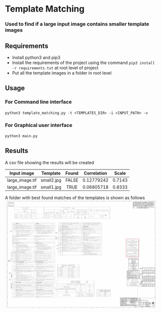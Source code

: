 # Template Matching
### Used to find if a large input image contains smaller template images

## Requirements
* Install python3 and pip3
* Install the requirements of the project using the command `pip3 install -r requirements.txt` at root level of project
* Put all the template images in a folder in root level

## Usage

### For Command line interface
`python3 template_matching.py -t <TEMPLATES_DIR> -i <INPUT_PATH> -v`

### For Graphical user interface
`python3 main.py`

## Results
A csv file showing the results will be created

| Input image   |  Template  | Found |  Correlation |  Scale |
|:-------------:|:----------:|:-----:|:------------:|:------:|
|large_image.tif| small2.jpg | FALSE | 0.12779242   | 0.7143 |
|large_image.tif| small1.jpg | TRUE  | 0.06805718   | 0.8333 |

A folder with best found matches of the templates is shown as follows
![alt text](https://github.com/AthletiCoder/template_matching/blob/gui/sample_result.jpg "Logo Title Text 1")
